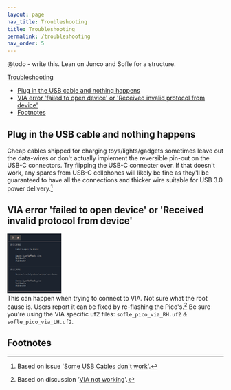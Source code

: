 ```yaml
---
layout: page
nav_title: Troubleshooting
title: Troubleshooting
permalink: /troubleshooting
nav_order: 5
---
```


@todo - write this. Lean on Junco and Sofle for a structure.

[Troubleshooting](#troubleshooting)
- [Plug in the USB cable and nothing happens](#plug-in-the-usb-cable-and-nothing-happens)
- [VIA error 'failed to open device' or 'Received invalid protocol from device'](#via-error-failed-to-open-device-or-received-invalid-protocol-from-device)
- [Footnotes](#footnotes)

## Plug in the USB cable and nothing happens
Cheap cables shipped for charging toys/lights/gadgets sometimes leave out the data-wires or don't actually implement the reversible pin-out on the USB-C connectors. Try flipping the USB-C connecter over. If that doesn't work, any spares from USB-C cellphones will likely be fine as they'll be guaranteed to have all the connections and thicker wire suitable for USB 3.0 power delivery.[^1]

## VIA error 'failed to open device' or 'Received invalid protocol from device'
<img src="images/build_guide_pico/via_problems_undiagnosed.png" alt="via errors" width="25%"><br>This can happen when trying to connect to VIA. Not sure what the root cause is. Users report it can be fixed by re-flashing the Pico's.[^2] Be sure you're using the VIA specific uf2 files: `sofle_pico_via_RH.uf2` & `sofle_pico_via_LH.uf2`.


## Footnotes
[^1]: Based on issue '[Some USB Cables don't work](https://github.com/JellyTitan/Sofle-Pico/issues/14)'.
[^2]: Based on discussion '[VIA not working](https://github.com/JellyTitan/Sofle-Pico/discussions/18)'.